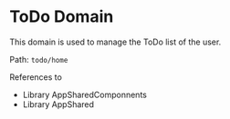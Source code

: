 # ToDo Domain
This domain is used to manage the ToDo list of the user.

Path: `todo/home`

References to
* Library AppSharedComponnents
* Library AppShared